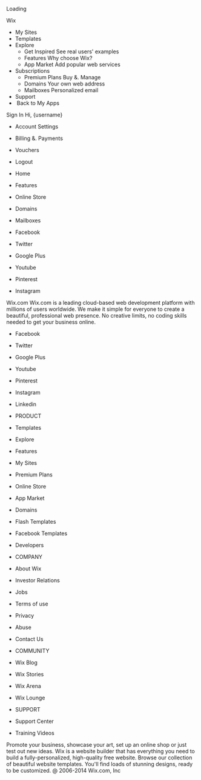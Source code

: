 Loading

Wix

*   My Sites
*   Templates
*   Explore
    *   Get Inspired See real users' examples
    *   Features Why choose Wix?
    *   App Market Add popular web services
*   Subscriptions
    *   Premium Plans Buy &. Manage
    *   Domains Your own web address
    *   Mailboxes Personalized email
*   Support
*    Back to My Apps

Sign In Hi, {username}

*   Account Settings
*   Billing &. Payments
*   Vouchers

*   Logout

*   Home
*   Features
*   Online Store
*   Domains
*   Mailboxes

*   Facebook
*   Twitter
*   Google Plus
*   Youtube
*   Pinterest
*   Instagram

Wix.com Wix.com is a leading cloud-based web development platform with millions of users worldwide. We make it simple for everyone to create a beautiful, professional web presence. No creative limits, no coding skills needed to get your business online.

*   Facebook
*   Twitter
*   Google Plus
*   Youtube
*   Pinterest
*   Instagram
*   Linkedin

*   PRODUCT
*   Templates
*   Explore
*   Features
*   My Sites
*   Premium Plans
*   Online Store
*   App Market
*   Domains
*   Flash Templates
*   Facebook Templates
*   Developers

*   COMPANY
*   About Wix
*   Investor Relations
*   Jobs
*   Terms of use
*   Privacy
*   Abuse
*   Contact Us

*   COMMUNITY
*   Wix Blog
*   Wix Stories
*   Wix Arena
*   Wix Lounge

*   SUPPORT
*   Support Center
*   Training Videos

Promote your business, showcase your art, set up an online shop or just test out new ideas. Wix is a website builder that has everything you need to build a fully-personalized, high-quality free website. Browse our collection of beautiful website templates. You'll find loads of stunning designs, ready to be customized. @ 2006-2014 Wix.com, Inc